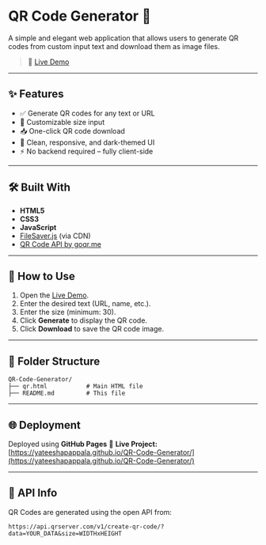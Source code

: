 # QR Code Generator 🧾

A simple and elegant web application that allows users to generate QR codes from custom input text and download them as image files.

> 🚀 [Live Demo](https://yateeshapappala.github.io/QR-Code-Generator/)

---

## ✨ Features

- ✅ Generate QR codes for any text or URL
- 🎯 Customizable size input
- 📥 One-click QR code download
- 🎨 Clean, responsive, and dark-themed UI
- ⚡ No backend required – fully client-side

---

## 🛠️ Built With

- **HTML5**
- **CSS3**
- **JavaScript**
- [FileSaver.js](https://github.com/eligrey/FileSaver.js/) (via CDN)
- [QR Code API by goqr.me](https://goqr.me/api/)

---

## 📂 How to Use

1. Open the [Live Demo](https://yateeshapappala.github.io/QR-Code-Generator/).
2. Enter the desired text (URL, name, etc.).
3. Enter the size (minimum: 30).
4. Click **Generate** to display the QR code.
5. Click **Download** to save the QR code image.

---

## 📁 Folder Structure

```plaintext
QR-Code-Generator/
├── qr.html           # Main HTML file
├── README.md         # This file
````

---

## 🌐 Deployment

Deployed using **GitHub Pages**
🔗 **Live Project:** [https://yateeshapappala.github.io/QR-Code-Generator/](https://yateeshapappala.github.io/QR-Code-Generator/)

---

## 🧩 API Info

QR Codes are generated using the open API from:

```
https://api.qrserver.com/v1/create-qr-code/?data=YOUR_DATA&size=WIDTHxHEIGHT
```
